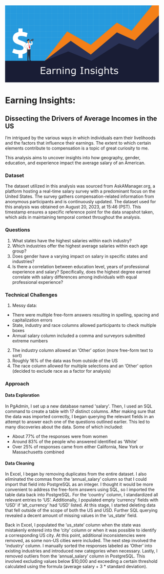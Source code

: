 ![title](Graphs/Earning_Insights.png)

# Earning Insights:
## Dissecting the Drivers of Average Incomes in the US

I’m intrigued by the various ways in which individuals earn their livelihoods and the factors that influence their earnings. The extent to which certain elements contribute to compensation is a topic of great curiosity to me. 

This analysis aims to uncover insights into how geography, gender, education, and experience impact the average salary of an American. 

### Dataset

The dataset utilized in this analysis was sourced from AskAManager.org, a platform hosting a real-time salary survey with a predominant focus on the United States. The survey gathers compensation-related information from anonymous participants and is continuously updated. The dataset used for this analysis was obtained on August 20, 2023, at 15:46 (PST). This timestamp ensures a specific reference point for the data snapshot taken, which aids in maintaining temporal context throughout the analysis.

### Questions

1. What states have the highest salaries within each industry?
2. Which industries offer the highest average salaries within each age group?
3. Does gender have a varying impact on salary in specific states and industries?
4. Is there a correlation between education level, years of professional experience and salary? Specifically, does the highest degree earned correlate with salary differences among individuals with equal professional experience?

### Technical Challenges

1. Messy data:
  * There were multiple free-form answers resulting in spelling, spacing and capitalization errors
  * State, industry and race columns allowed participants to check multiple boxes
  * Annual salary column included a comma and surveyors submitted extreme numbers
2. The industry column allowed an ‘Other’ option (more free-form text to sort)
3. Roughly 16% of the data was from outside of the US
4. The race column allowed for multiple selections and an ‘Other’ option (decided to exclude race as a factor for analysis)

### Approach
#### Data Exploration

In PgAdmin, I set up a new database named 'salary'. Then, I used an SQL command to create a table with 17 distinct columns. After making sure that the data was imported correctly, I began querying the relevant fields in an attempt to answer each one of the questions outlined earlier. This led to many discoveries about the data. Some of which included:
  * About 77% of the responses were from women
  * Around 83% of the people who answered identified as ‘White’
  * Over 25% of responses came from either California, New York or Massachusetts combined

#### Data Cleaning

In Excel, I began by removing duplicates from the entire dataset. I also eliminated the commas from the ‘annual_salary’ column so that I could import that field into PostgreSQL as an integer. I thought it would be more convenient to address the free-form answers using SQL, so I imported the table data back into PostgreSQL. For the ‘country’ column, I standardized all relevant entries to ‘US’. Additionally, I populated empty ‘currency’ fields with ‘USD’ if ‘alt_currency’ had ‘USD’ listed. At this stage, I started deleting data that fell outside of the scope of both the US and USD. Further SQL querying revealed a decent amount of missing values in the ‘us_state’ field.


Back in Excel, I populated the ‘us_state’ column when the state was mistakenly entered into the ‘city’ column or when it was possible to identify a corresponding US city. At this point, additional inconsistencies were removed, as some non-US cities were included. The next step involved the 'industry' column. I manually sorted the responses labeled as ‘Other’ into existing industries and introduced new categories when necessary. Lastly, I removed outliers from the ‘annual_salary’ column in PostgreSQL. This involved excluding values below $10,000 and exceeding a certain threshold calculated using the formula (average salary + 3 * standard deviation).










